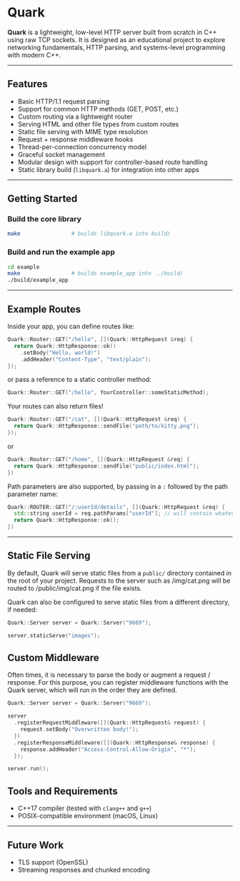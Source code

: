 # Quark

**Quark** is a lightweight, low-level HTTP server built from scratch in C++ using raw TCP sockets. It is designed as an educational project to explore networking fundamentals, HTTP parsing, and systems-level programming with modern C++.

---

## Features

- Basic HTTP/1.1 request parsing
- Support for common HTTP methods (GET, POST, etc.)
- Custom routing via a lightweight router
- Serving HTML and other file types from custom routes
- Static file serving with MIME type resolution
- Request + response middleware hooks
- Thread-per-connection concurrency model
- Graceful socket management
- Modular design with support for controller-based route handling
- Static library build (`libquark.a`) for integration into other apps

---

## Getting Started

### Build the core library

```bash
make                # builds libquark.a into build/
```

### Build and run the example app

```bash
cd example
make                # builds example_app into ../build/
./build/example_app
```

---

## Example Routes

Inside your app, you can define routes like:

```cpp
Quark::Router::GET("/hello", [](Quark::HttpRequest &req) {
  return Quark::HttpResponse::ok()
    .setBody("Hello, world!")
    .addHeader("Content-Type", "text/plain");
});
```

or pass a reference to a static controller method:

```cpp
Quark::Router::GET("/hello", YourController::someStaticMethod);
```

Your routes can also return files!

```cpp
Quark::Router::GET("/cat", [](Quark::HttpRequest &req) {
  return Quark::HttpResponse::sendFile("path/to/kitty.png");
});
```

or

```cpp
Quark::Router::GET("/home", [](Quark::HttpRequest &req) {
  return Quark::HttpResponse::sendFile("public/index.html");
})
```

Path parameters are also supported, by passing in a `:` followed by the path parameter name:

```cpp
Quark::ROUTER::GET("/:userId/details", [](Quark::HttpRequest &req) {
  std::string userId = req.pathParams["userId"]; // will contain whatever userId was passed in the url
  return Quark::HttpResponse::ok();
})
```

---

## Static File Serving

By default, Quark will serve static files from a `public/` directory contained
in the root of your project. Requests to the server such as /img/cat.png
will be routed to /public/img/cat.png if the file exists.

Quark can also be configured to serve static files from a different directory, if needed:

```cpp
Quark::Server server = Quark::Server("9669");

server.staticServe("images");
```

## Custom Middleware

Often times, it is necessary to parse the body or augment a request / response. For this purpose,
you can register middleware functions with the Quark server, which will run in the order they are
defined.

```cpp
Quark::Server server = Quark::Server("9669");

server
  .registerRequestMiddleware([](Quark::HttpRequest& request) {
    request.setBody("Overwritten body!");
  })
  .registerResponseMiddleware([](Quark::HttpResponse& response) {
    response.addHeader("Access-Control-Allow-Origin", "*");
  });

server.run();
```

## Tools and Requirements

- C++17 compiler (tested with `clang++` and `g++`)
- POSIX-compatible environment (macOS, Linux)

---

## Future Work

- TLS support (OpenSSL)
- Streaming responses and chunked encoding
